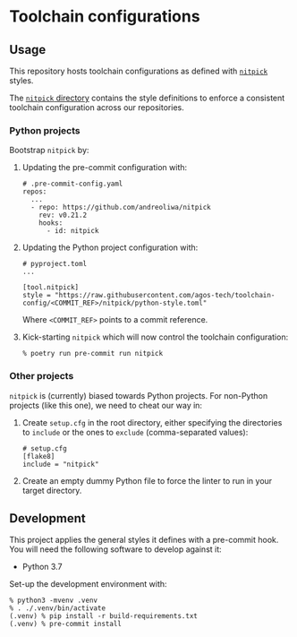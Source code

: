 # Toolchain configurations

## Usage

This repository hosts toolchain configurations as defined with
[`nitpick`](https://nitpick.readthedocs.io) styles.

The [`nitpick` directory](nitpick) contains the style definitions to enforce a
consistent toolchain configuration across our repositories.

### Python projects

Bootstrap `nitpick` by:

1. Updating the pre-commit configuration with:

   ```
   # .pre-commit-config.yaml
   repos:
     ...
     - repo: https://github.com/andreoliwa/nitpick
       rev: v0.21.2
       hooks:
         - id: nitpick
   ```

2. Updating the Python project configuration with:

   ```
   # pyproject.toml
   ...

   [tool.nitpick]
   style = "https://raw.githubusercontent.com/agos-tech/toolchain-config/<COMMIT_REF>/nitpick/python-style.toml"
   ```

   Where `<COMMIT_REF>` points to a commit reference.

3. Kick-starting `nitpick` which will now control the toolchain configuration:
   ```
   % poetry run pre-commit run nitpick
   ```

### Other projects

`nitpick` is (currently) biased towards Python projects. For non-Python projects
(like this one), we need to cheat our way in:

1. Create `setup.cfg` in the root directory, either specifying the directories
   to `include` or the ones to `exclude` (comma-separated values):

   ```
   # setup.cfg
   [flake8]
   include = "nitpick"
   ```

2. Create an empty dummy Python file to force the linter to run in your target
   directory.

## Development

This project applies the general styles it defines with a pre-commit hook. You
will need the following software to develop against it:

- Python 3.7

Set-up the development environment with:

```
% python3 -mvenv .venv
% . ./.venv/bin/activate
(.venv) % pip install -r build-requirements.txt
(.venv) % pre-commit install
```
